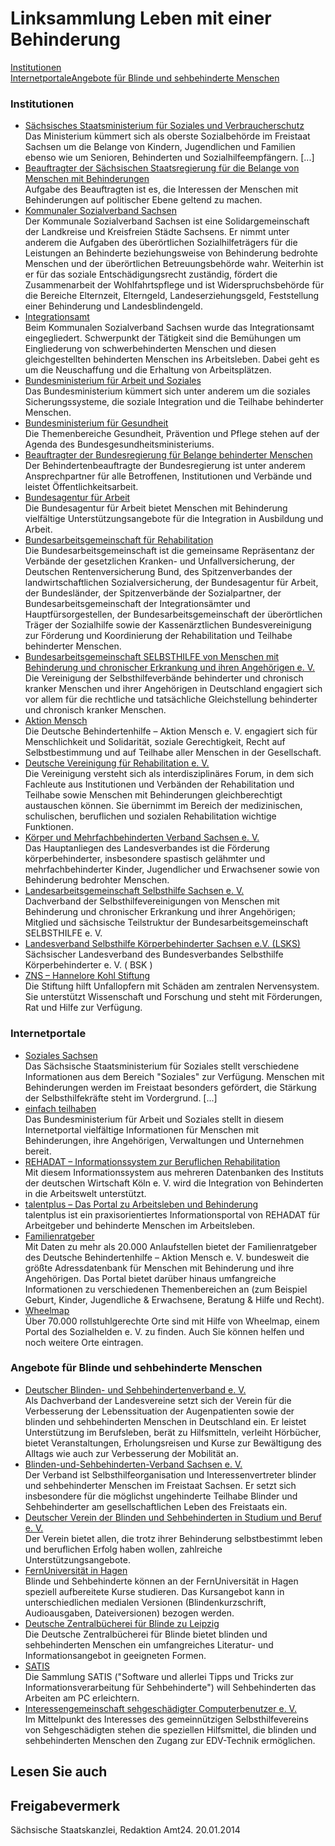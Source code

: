 # Linksammlung Leben mit einer Behinderung

[Institutionen](#institutionen "institutionen")  
[Internetportale](#internetportale "internetportale")[Angebote für Blinde und sehbehinderte Menschen](#angebote_blinde "angebote_blinde")

### Institutionen

* [Sächsisches Staatsministerium für Soziales und Verbraucherschutz](http://www.sms.sachsen.de/)  
  Das Ministerium kümmert sich als oberste Sozialbehörde im Freistaat Sachsen um die Belange von Kindern, Jugendlichen und Familien ebenso wie um Senioren, Behinderten und Sozialhilfeempfängern. [...]
* [Beauftragter der Sächsischen Staatsregierung für die Belange von Menschen mit Behinderungen](https://www.behindern.verhindern.sachsen.de/beauftragter-der-saechsischen-staatsregierung.html)  
   Aufgabe des Beauftragten ist es, die Interessen der Menschen mit Behinderungen auf politischer Ebene geltend zu machen.
* [Kommunaler Sozialverband Sachsen](https://www.ksv-sachsen.de/ "Kommunaler Sozialverband Sachsen – KVS (ksv-sachsen.de)")  
   Der Kommunale Sozialverband Sachsen ist eine Solidargemeinschaft der Landkreise und Kreisfreien Städte Sachsens. Er nimmt unter anderem die Aufgaben des überörtlichen Sozialhilfeträgers für die Leistungen an Behinderte beziehungsweise von Behinderung bedrohte Menschen und der überörtlichen Betreuungsbehörde wahr. Weiterhin ist er für das soziale Entschädigungsrecht zuständig, fördert die Zusammenarbeit der Wohlfahrtspflege und ist Widerspruchsbehörde für die Bereiche Elternzeit, Elterngeld, Landeserziehungsgeld, Feststellung einer Behinderung und Landesblindengeld.
* [Integrationsamt](https://www.ksv-sachsen.de/integrationsamt.html "Informationen und Formulare (Integrationsamt/KSV)")  
   Beim Kommunalen Sozialverband Sachsen wurde das Integrationsamt eingegliedert. Schwerpunkt der Tätigkeit sind die Bemühungen um Eingliederung von schwerbehinderten Menschen und diesen gleichgestellten behinderten Menschen ins Arbeitsleben. Dabei geht es um die Neuschaffung und die Erhaltung von Arbeitsplätzen.
* [Bundesministerium für Arbeit und Soziales](http://www.bmas.de/ "Bundesministerium für Arbeit und Soziales (BMAS)")  
   Das Bundesministerium kümmert sich unter anderem um die soziales Sicherungssysteme, die soziale Integration und die Teilhabe behinderter Menschen.
* [Bundesministerium für Gesundheit](http://www.bmg.bund.de/)  
   Die Themenbereiche Gesundheit, Prävention und Pflege stehen auf der Agenda des Bundesgesundheitsministeriums.
* [Beauftragter der Bundesregierung für Belange behinderter Menschen](http://www.behindertenbeauftragter.de/ "Beauftragte der Bundesregierung für Belange behinderter Menschen")  
   Der Behindertenbeauftragte der Bundesregierung ist unter anderem Ansprechpartner für alle Betroffenen, Institutionen und Verbände und leistet Öffentlichkeitsarbeit.
* [Bundesagentur für Arbeit](https://www.arbeitsagentur.de/ "Bundesagentur für Arbeit, Startseite")  
   Die Bundesagentur für Arbeit bietet Menschen mit Behinderung vielfältige Unterstützungsangebote für die Integration in Ausbildung und Arbeit.
* [Bundesarbeitsgemeinschaft für Rehabilitation](http://www.bar-frankfurt.de "Bundesarbeitsgemeinschaft für Rehabilitation")  
   Die Bundesarbeitsgemeinschaft ist die gemeinsame Repräsentanz der Verbände der gesetzlichen Kranken- und Unfallversicherung, der Deutschen Rentenversicherung Bund, des Spitzenverbandes der landwirtschaftlichen Sozialversicherung, der Bundesagentur für Arbeit, der Bundesländer, der Spitzenverbände der Sozialpartner, der Bundesarbeitsgemeinschaft der Integrationsämter und Hauptfürsorgestellen, der Bundesarbeitsgemeinschaft der überörtlichen Träger der Sozialhilfe sowie der Kassenärztlichen Bundesvereinigung zur Förderung und Koordinierung der Rehabilitation und Teilhabe behinderter Menschen.
* [Bundesarbeitsgemeinschaft SELBSTHILFE von Menschen mit Behinderung und chronischer Erkrankung und ihren Angehörigen e. V.](http://www.bag-selbsthilfe.de/ "www.bag-selbsthilfe.de")  
   Die Vereinigung der Selbsthilfeverbände behinderter und chronisch kranker Menschen und ihrer Angehörigen in Deutschland engagiert sich vor allem für die rechtliche und tatsächliche Gleichstellung behinderter und chronisch kranker Menschen.
* [Aktion Mensch](https://www.aktion-mensch.de/ "aktion-mensch.de/")  
   Die Deutsche Behindertenhilfe – Aktion Mensch e. V. engagiert sich für Menschlichkeit und Solidarität, soziale Gerechtigkeit, Recht auf Selbstbestimmung und auf Teilhabe aller Menschen in der Gesellschaft.
* [Deutsche Vereinigung für Rehabilitation e. V.](http://www.dvfr.de/)  
   Die Vereinigung versteht sich als interdisziplinäres Forum, in dem sich Fachleute aus Institutionen und Verbänden der Rehabilitation und Teilhabe sowie Menschen mit Behinderungen gleichberechtigt austauschen können. Sie übernimmt im Bereich der medizinischen, schulischen, beruflichen und sozialen Rehabilitation wichtige Funktionen.
* [Körper und Mehrfachbehinderten Verband Sachsen e. V.](http://www.lvkmsachsen.de/ "KMV Sachsen e. V. Körper- und Mehrfachbehinderten Verband")  
   Das Hauptanliegen des Landesverbandes ist die Förderung körperbehinderter, insbesondere spastisch gelähmter und mehrfachbehinderter Kinder, Jugendlicher und Erwachsener sowie von Behinderung bedrohter Menschen.
* [Landesarbeitsgemeinschaft Selbsthilfe Sachsen e. V.](https://www.selbsthilfenetzwerk-sachsen.de/index.php?menuid=150 "Website der Landesarbeitsgemeinschaft Selbsthilfe Sachsen e.V.")  
   Dachverband der Selbsthilfevereinigungen von Menschen mit Behinderung und chronischer Erkrankung und ihrer Angehörigen; Mitglied und sächsische Teilstruktur der Bundesarbeitsgemeinschaft SELBSTHILFE e. V.
* [Landesverband Selbsthilfe Körperbehinderter Sachsen e.V. (LSKS)](https://www.selbsthilfenetzwerk-sachsen.de/index.php?menuid=223 "Website des Landesverband Selbsthilfe Körperbehinderter Sachsen e. V.")  
   Sächsischer Landesverband des Bundesverbandes Selbsthilfe Körperbehinderter e. V. ( BSK )
* [ZNS – Hannelore Kohl Stiftung](https://www.hannelore-kohl-stiftung.de/ "Website der Hannelore Kohl-Stiftung")  
   Die Stiftung hilft Unfallopfern mit Schäden am zentralen Nervensystem. Sie unterstützt Wissenschaft und Forschung und steht mit Förderungen, Rat und Hilfe zur Verfügung.

### Internetportale

* [Soziales Sachsen](http://www.soziales.sachsen.de/)  
  Das Sächsische Staatsministerium für Soziales stellt verschiedene Informationen aus dem Bereich "Soziales" zur Verfügung. Menschen mit Behinderungen werden im Freistaat besonders gefördert, die Stärkung der Selbsthilfekräfte steht im Vordergrund. [...]
* [einfach teilhaben](http://www.einfach-teilhaben.de/ "einfach teilhaben (BMAS)")  
   Das Bundesministerium für Arbeit und Soziales stellt in diesem Internetportal vielfältige Informationen für Menschen mit Behinderungen, ihre Angehörigen, Verwaltungen und Unternehmen bereit.
* [REHADAT – Informationssystem zur Beruflichen Rehabilitation](http://www.rehadat.de/)  
   Mit diesem Informationssystem aus mehreren Datenbanken des Instituts der deutschen Wirtschaft Köln e. V. wird die Integration von Behinderten in die Arbeitswelt unterstützt.
* [talentplus – Das Portal zu Arbeitsleben und Behinderung](http://www.talentplus.de/)  
   talentplus ist ein praxisorientiertes Informationsportal von REHADAT für Arbeitgeber und behinderte Menschen im Arbeitsleben.
* [Familienratgeber](https://www.familienratgeber.de/ "Wegweiser für Menschen mit Behinderung")  
   Mit Daten zu mehr als 20.000 Anlaufstellen bietet der Familienratgeber des Deutsche Behindertenhilfe – Aktion Mensch e. V. bundesweit die größte Adressdatenbank für Menschen mit Behinderung und ihre Angehörigen. Das Portal bietet darüber hinaus umfangreiche Informationen zu verschiedenen Themenbereichen an (zum Beispiel Geburt, Kinder, Jugendliche & Erwachsene, Beratung & Hilfe und Recht).
* [Wheelmap](https://wheelmap.org/map#/?lat=51.07643968783741&lon=13.772693150000013&q=Dresden&zoom=11 "Website zum Finden rollstuhlgerechter Orte")  
   Über 70.000 rollstuhlgerechte Orte sind mit Hilfe von Wheelmap, einem Portal des Sozialhelden e. V. zu finden. Auch Sie können helfen und noch weitere Orte eintragen.

### Angebote für Blinde und sehbehinderte Menschen

* [Deutscher Blinden- und Sehbehindertenverband e. V.](http://www.dbsv.org/ "Deutscher Blinden- und Sehbehindertenverband e.V. (DBSV)")  
  Als Dachverband der Landesvereine setzt sich der Verein für die Verbesserung der Lebenssituation der Augenpatienten sowie der blinden und sehbehinderten Menschen in Deutschland ein. Er leistet Unterstützung im Berufsleben, berät zu Hilfsmitteln, verleiht Hörbücher, bietet Veranstaltungen, Erholungsreisen und Kurse zur Bewältigung des Alltags wie auch zur Verbesserung der Mobilität an.
* [Blinden-und-Sehbehinderten-Verband Sachsen e. V.](http://www.bsv-sachsen.de/WP_2015/category/bsvs/#primary)  
   Der Verband ist Selbsthilfeorganisation und Interessenvertreter blinder und sehbehinderter Menschen im Freistaat Sachsen. Er setzt sich insbesondere für die möglichst ungehinderte Teilhabe Blinder und Sehbehinderter am gesellschaftlichen Leben des Freistaats ein.
* [Deutscher Verein der Blinden und Sehbehinderten in Studium und Beruf e. V.](http://www.dvbs-online.de/)  
   Der Verein bietet allen, die trotz ihrer Behinderung selbstbestimmt leben und beruflichen Erfolg haben wollen, zahlreiche Unterstützungsangebote.
* [FernUniversität in Hagen](https://www.fernuni-hagen.de/at-medien/ "Fernuniversität Hagen: Kapitel \"Studium für Blinde und Sehbehinderte\"")  
   Blinde und Sehbehinderte können an der FernUniversität in Hagen speziell aufbereitete Kurse studieren. Das Kursangebot kann in unterschiedlichen medialen Versionen (Blindenkurzschrift, Audioausgaben, Dateiversionen) bezogen werden.
* [Deutsche Zentralbücherei für Blinde zu Leipzig](https://www.dzb.de/)  
   Die Deutsche Zentralbücherei für Blinde bietet blinden und sehbehinderten Menschen ein umfangreiches Literatur- und Informationsangebot in geeigneten Formen.
* [SATIS](http://www.satis.de/)  
   Die Sammlung SATIS ("Software und allerlei Tipps und Tricks zur Informationsverarbeitung für Sehbehinderte") will Sehbehinderten das Arbeiten am PC erleichtern.
* [Interessengemeinschaft sehgeschädigter Computerbenutzer e. V.](http://www.iscb.de/ "Website der Interessengemeinschaft sehgeschädigter Computerbenutzer ")  
   Im Mittelpunkt des Interesses des gemeinnützigen Selbsthilfevereins von Sehgeschädigten stehen die speziellen Hilfsmittel, die blinden und sehbehinderten Menschen den Zugang zur EDV-Technik ermöglichen.

## Lesen Sie auch

## Freigabevermerk

Sächsische Staatskanzlei, Redaktion Amt24. 20.01.2014
